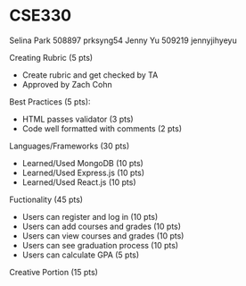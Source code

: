 # CSE330
Selina Park 508897 prksyng54
Jenny Yu 509219 jennyjihyeyu 

Creating Rubric (5 pts)
* Create rubric and get checked by TA
* Approved by Zach Cohn

Best Practices (5 pts):
* HTML passes validator (3 pts)
* Code well formatted with comments (2 pts)

Languages/Frameworks (30 pts)
* Learned/Used MongoDB (10 pts)
* Learned/Used Express.js (10 pts)
* Learned/Used React.js (10 pts)

Fuctionality (45 pts) 
* Users can register and log in (10 pts)
* Users can add courses and grades (10 pts)
* Users can view courses and grades (10 pts)
* Users can see graduation process (10 pts)
* Users can calculate GPA (5 pts)

Creative Portion (15 pts)
